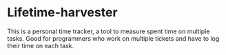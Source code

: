 Lifetime-harvester
==================

This is a personal time tracker, a tool to measure spent time on multiple tasks. Good for programmers who work on multiple tickets and have to log their time on each task.